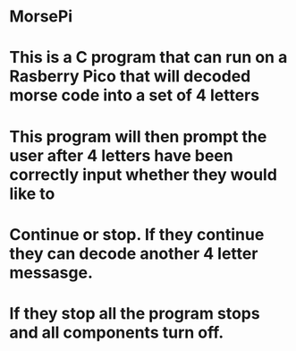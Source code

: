 # MorsePi
# This is a C program that can run on a Rasberry Pico that will decoded morse code into a set of 4 letters
# This program will then prompt the user after 4 letters have been correctly input whether they would like to
# Continue or stop. If they continue they can decode another 4 letter messasge.
# If they stop all the program stops and all components turn off.